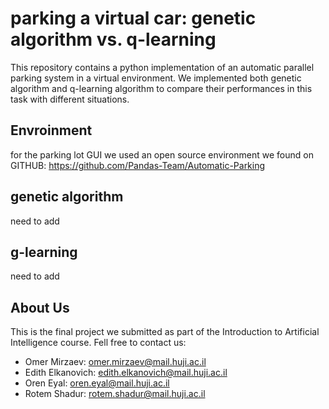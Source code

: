 # parking a virtual car: genetic algorithm vs. q-learning 

This repository contains a python implementation of an automatic parallel parking system in a virtual environment.
We implemented both genetic algorithm and q-learning algorithm to compare their performances in this task with different situations. 

## Envroinment
for the parking lot GUI we used an open source environment we found on GITHUB:
https://github.com/Pandas-Team/Automatic-Parking

## genetic algorithm
need to add

## g-learning
need to add

## About Us 
This is the final project we submitted as part of the Introduction to Artificial Intelligence course.
Fell free to contact us:

- Omer Mirzaev: omer.mirzaev@mail.huji.ac.il
- Edith Elkanovich: edith.elkanovich@mail.huji.ac.il
- Oren Eyal: oren.eyal@mail.huji.ac.il
- Rotem Shadur: rotem.shadur@mail.huji.ac.il
